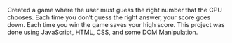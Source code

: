 Created a game where the user must guess the right number that the CPU chooses.
Each time you don’t guess the right answer, your score goes down. Each time you win the game saves your high score. This project was done using JavaScript, HTML, CSS, and some DOM Manipulation.
